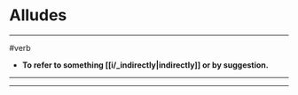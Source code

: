 # Alludes
---
#verb
- **To refer to something [[i/_indirectly|indirectly]] or by suggestion.**
---
---
